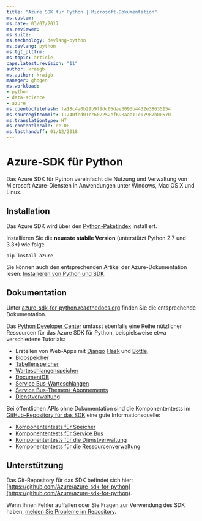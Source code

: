 ```yaml
---
title: "Azure SDK für Python | Microsoft-Dokumentation"
ms.custom: 
ms.date: 03/07/2017
ms.reviewer: 
ms.suite: 
ms.technology: devlang-python
ms.devlang: python
ms.tgt_pltfrm: 
ms.topic: article
caps.latest.revision: "11"
author: kraigb
ms.author: kraigb
manager: ghogen
ms.workload:
- python
- data-science
- azure
ms.openlocfilehash: fa18c4a0b29b9f9dc05dae3093b4432e38635154
ms.sourcegitcommit: 11740fed01cc602252ef698aaa11c07987b00570
ms.translationtype: HT
ms.contentlocale: de-DE
ms.lasthandoff: 01/12/2018
---
```

# <a name="azure-sdk-for-python"></a>Azure-SDK für Python

Das Azure SDK für Python vereinfacht die Nutzung und Verwaltung von Microsoft Azure-Diensten in Anwendungen unter Windows, Mac OS X und Linux.

## <a name="installation"></a>Installation

Das Azure SDK wird über den [Python-Paketindex](https://pypi.python.org/pypi/azure) installiert.

Installieren Sie die **neueste stabile Version** (unterstützt Python 2.7 und 3.3+) wie folgt:

```command
pip install azure
```

Sie können auch den entsprechenden Artikel der Azure-Dokumentation lesen: [Installieren von Python und SDK](https://azure.microsoft.com/documentation/articles/python-how-to-install/).

## <a name="documentation"></a>Dokumentation

Unter [azure-sdk-for-python.readthedocs.org](http://azure-sdk-for-python.readthedocs.org/en/latest/index.html) finden Sie die entsprechende Dokumentation.

Das [Python Developer Center](http://azure.microsoft.com/develop/python/) umfasst ebenfalls eine Reihe nützlicher Ressourcen für das Azure SDK für Python, beispielsweise etwa verschiedene Tutorials:

- Erstellen von Web-Apps mit [Django](/azure/app-service-web/web-sites-python-create-deploy-django-app) [Flask](/azure/app-service-web/web-sites-python-create-deploy-flask-app) und [Bottle](/azure/app-service-web/web-sites-python-create-deploy-bottle-app).
- [Blobspeicher](/azure/storage/storage-python-how-to-use-blob-storage)
- [Tabellenspeicher](/azure/storage/storage-python-how-to-use-table-storage)
- [Warteschlangenspeicher](/azure/storage/storage-python-how-to-use-queue-storage)
- [DocumentDB](/azure/documentdb/documentdb-python-application)
- [Service Bus-Warteschlangen](/azure/service-bus-messaging/service-bus-python-how-to-use-queues)
- [Service Bus-Themen/-Abonnements](/azure/service-bus-messaging/service-bus-python-how-to-use-topics-subscriptions)
- [Dienstverwaltung](/azure/cloud-services/cloud-services-python-how-to-use-service-management)

Bei öffentlichen APIs ohne Dokumentation sind die Komponententests im [GitHub-Repository für das SDK](https://github.com/Azure/azure-sdk-for-python) eine gute Informationsquelle:

- [Komponententests für Speicher](https://github.com/Azure/azure-storage-python/tree/master/tests)
- [Komponententests für Service Bus](https://github.com/Azure/azure-sdk-for-python/tree/master/azure-servicebus/tests)
- [Komponententests für die Dienstverwaltung](https://github.com/Azure/azure-sdk-for-python/tree/master/azure-servicemanagement-legacy/tests)
- [Komponententests für die Ressourcenverwaltung](https://github.com/Azure/azure-sdk-for-python/tree/master/azure-mgmt/tests)

## <a name="support"></a>Unterstützung

Das Git-Repository für das SDK befindet sich hier: [https://github.com/Azure/azure-sdk-for-python](https://github.com/Azure/azure-sdk-for-python).

Wenn Ihnen Fehler auffallen oder Sie Fragen zur Verwendung des SDK haben, [melden Sie Probleme im Repository](https://github.com/Azure/azure-sdk-for-python/issues).
